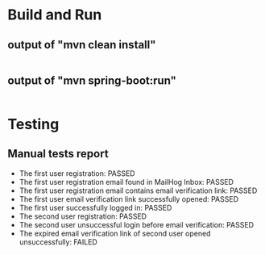 # Build and Run

## output of "mvn clean install"

```
```

## output of "mvn spring-boot:run"

```
```

# Testing

## Manual tests report

- The first user registration: PASSED
- The first user registration email found in MailHog Inbox: PASSED
- The first user registration email contains email verification link: PASSED
- The first user email verification link successfully opened: PASSED
- The first user successfully logged in: PASSED
- The second user registration: PASSED
- The second user unsuccessful login before email verification: PASSED
- The expired email verification link of second user opened unsuccessfully: FAILED